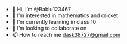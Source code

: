 - 👋 Hi, I’m @Bablu123467
- 👀 I’m interested in mathematics and cricket
- 🌱 I’m currently learning in class 10
- 💞️ I’m looking to collaborate on 
- 📫 How to reach me dask38727@gmail.com

<!---
Bablu123467/Bablu123467 is a ✨ special ✨ repository because its `README.md` (this file) appears on your GitHub profile.
You can click the Preview link to take a look at your changes.
--->
